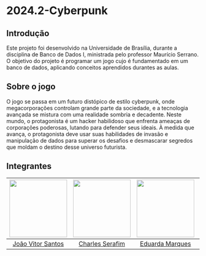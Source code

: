 # 2024.2-Cyberpunk

## Introdução

Este projeto foi desenvolvido na Universidade de Brasília, durante a disciplina de Banco de Dados I, ministrada pelo professor Maurício Serrano. O objetivo do projeto é programar um jogo cujo é fundamentado em um banco de dados, aplicando conceitos aprendidos durantes as aulas.

## Sobre o jogo

O jogo se passa em um futuro distópico de estilo cyberpunk, onde megacorporações controlam grande parte da sociedade, e a tecnologia avançada se mistura com uma realidade sombria e decadente. Neste mundo, o protagonista é um hacker habilidoso que enfrenta ameaças de corporações poderosas, lutando para defender seus ideais. À medida que avança, o protagonista deve usar suas habilidades de invasão e manipulação de dados para superar os desafios e desmascarar segredos que moldam o destino desse universo futurista.

## Integrantes

<div align="center">

| <img src="https://github.com/Jauzimm.png" width="150px"> | <img src="https://github.com/charles-serafim.png" width="150px"> | <img src="https://github.com/EduardaSMarques.png" width="150px"> | <img src="https://github.com/GabriellyAssuncao.png" width="150px"> |
|:----------------:|:--------------------:|:---------------------:|:-------------------:|
|[João Vitor Santos](https://github.com/Jauzimm)|[Charles Serafim](https://github.com/charles-serafim)|[Eduarda Marques](https://github.com/EduardaSMarques)|[Gabrielly Assunção](https://github.com/GabriellyAssuncao)|

</div>
